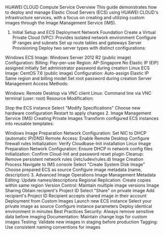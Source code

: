 HUAWEI CLOUD Compute Service
Overview
This guide demonstrates how to deploy and manage Elastic Cloud Servers (ECS) using HUAWEI CLOUD's infrastructure services, with a focus on creating and utilizing custom images through the Image Management Service (IMS).

1. Initial Setup and ECS Deployment
Network Foundation
Create a Virtual Private Cloud (VPC):
Provides isolated network environment
Configure IP ranges and subnets
Set up route tables and gateways
Server Provisioning
Deploy two server types with distinct configurations:

Windows ECS
Image: Windows Server 2012 R2 (public image)
Configuration:
Billing: Pay-per-use
Region: AP-Singapore
No Elastic IP (EIP) assigned initially
Set administrator password during creation
Linux ECS
Image: CentOS 7.6 (public image)
Configuration:
Auto-assign Elastic IP
Same region and billing model
Set root password during creation
Server Management
Access Methods:

Windows: Remote Desktop via VNC client
Linux: Command line via VNC terminal (user: root)
Resource Modification:

Stop the ECS instance
Select "Modify Specifications"
Choose new hardware configuration
Restart to apply changes
2. Image Management Service (IMS)
Creating Private Images
Transform configured ECS instances into reusable templates:

Windows Image Preparation
Network Configuration:
Set NIC to DHCP (automatic IP/DNS)
Remote Access:
Enable Remote Desktop
Configure firewall rules
Initialization:
Verify Cloudbase-Init installation
Linux Image Preparation
Network Configuration:
Ensure DHCP in network config files
Initialization:
Confirm Cloud-Init and password reset plugin
Cleanup:
Remove persistent network rules (/etc/udev/rules.d)
Image Creation Process
Navigate to IMS console
Select "Create System Disk Image"
Choose prepared ECS as source
Configure image metadata (name, description)
3. Advanced Image Operations
Image Management
Metadata Editing: Update names/descriptions
Regional Replication: Create copies within same region
Version Control: Maintain multiple image versions
Image Sharing
Obtain recipient's Project ID
Select "Share" on private image
Add recipient's Project ID
Recipient accepts shared image in their account
Deployment from Custom Images
Launch new ECS instance
Select your private image as source
Configure instance parameters
Deploy identical environment in minutes
Best Practices
Security: Always remove sensitive data before imaging
Documentation: Maintain change logs for custom images
Testing: Validate new images in staging before production
Tagging: Use consistent naming conventions for images


